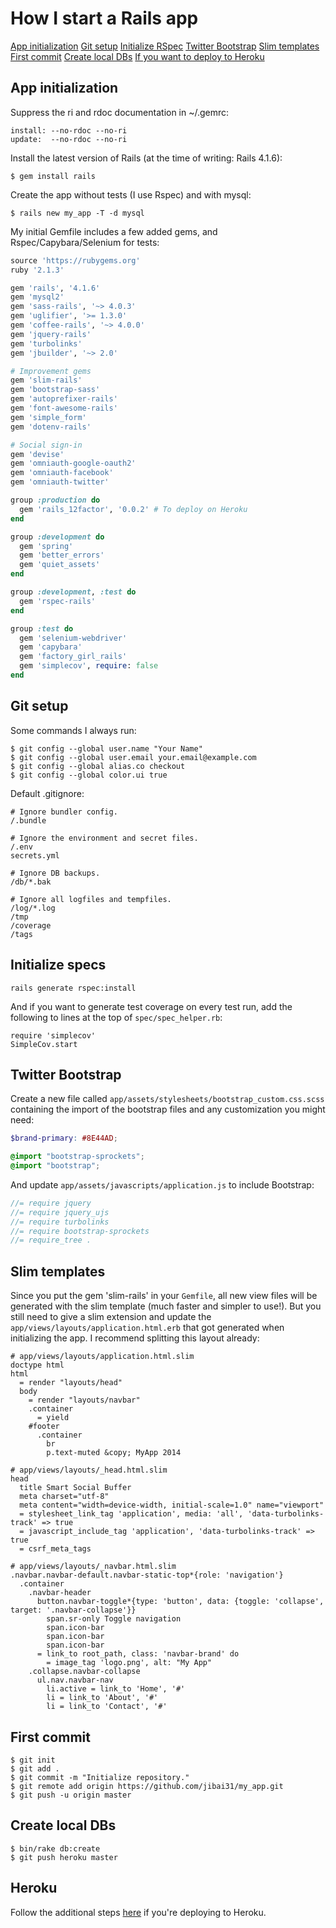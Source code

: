 # How I start a Rails app

[App initialization](#appInit)
[Git setup](#gitSetup)
[Initialize RSpec](#specsSetup)
[Twitter Bootstrap](#bootstrap)
[Slim templates](#slim)
[First commit](#firstCommit)
[Create local DBs](#createDB)
[If you want to deploy to Heroku](#heroku)

## <a name="appInit"></a>App initialization
Suppress the ri and rdoc documentation in ~/.gemrc:
```
install: --no-rdoc --no-ri
update:  --no-rdoc --no-ri
```

Install the latest version of Rails (at the time of writing: Rails 4.1.6):
```
$ gem install rails
```

Create the app without tests (I use Rspec) and with mysql:
```
$ rails new my_app -T -d mysql
```

My initial Gemfile includes a few added gems, and Rspec/Capybara/Selenium for tests:
```ruby
source 'https://rubygems.org'
ruby '2.1.3'

gem 'rails', '4.1.6'
gem 'mysql2'
gem 'sass-rails', '~> 4.0.3'
gem 'uglifier', '>= 1.3.0'
gem 'coffee-rails', '~> 4.0.0'
gem 'jquery-rails'
gem 'turbolinks'
gem 'jbuilder', '~> 2.0'

# Improvement gems
gem 'slim-rails'
gem 'bootstrap-sass'
gem 'autoprefixer-rails'
gem 'font-awesome-rails'
gem 'simple_form'
gem 'dotenv-rails'

# Social sign-in
gem 'devise'
gem 'omniauth-google-oauth2'
gem 'omniauth-facebook'
gem 'omniauth-twitter'

group :production do
  gem 'rails_12factor', '0.0.2' # To deploy on Heroku
end

group :development do
  gem 'spring'
  gem 'better_errors'
  gem 'quiet_assets'
end

group :development, :test do
  gem 'rspec-rails'
end

group :test do
  gem 'selenium-webdriver'
  gem 'capybara'
  gem 'factory_girl_rails'
  gem 'simplecov', require: false
end
```


## <a name="gitSetup"></a>Git setup
Some commands I always run:
```
$ git config --global user.name "Your Name"
$ git config --global user.email your.email@example.com
$ git config --global alias.co checkout
$ git config --global color.ui true
```

Default .gitignore:
```
# Ignore bundler config.
/.bundle

# Ignore the environment and secret files.
/.env
secrets.yml

# Ignore DB backups.
/db/*.bak

# Ignore all logfiles and tempfiles.
/log/*.log
/tmp
/coverage
/tags
```

## <a name="specsSetup"></a>Initialize specs
```
rails generate rspec:install
```
And if you want to generate test coverage on every test run, add the following to lines at the top of `spec/spec_helper.rb`:
```
require 'simplecov'
SimpleCov.start
```

## <a name="bootstrap"></a>Twitter Bootstrap
Create a new file called `app/assets/stylesheets/bootstrap_custom.css.scss` containing the import of the bootstrap files and any customization you might need:
```scss
$brand-primary: #8E44AD;

@import "bootstrap-sprockets";
@import "bootstrap";
```

And update `app/assets/javascripts/application.js` to include Bootstrap:
```js
//= require jquery
//= require jquery_ujs
//= require turbolinks
//= require bootstrap-sprockets
//= require_tree .
```

## <a name="slim"></a>Slim templates
Since you put the gem 'slim-rails' in your `Gemfile`, all new view files will be generated with the slim template (much faster and simpler to use!). But you still need to give a slim extension and update the `app/views/layouts/application.html.erb` that got generated when initializing the app. I recommend splitting this layout already:

```
# app/views/layouts/application.html.slim
doctype html
html
  = render "layouts/head"
  body
    = render "layouts/navbar"
    .container
      = yield
    #footer
      .container
        br
        p.text-muted &copy; MyApp 2014
```        

```
# app/views/layouts/_head.html.slim
head
  title Smart Social Buffer
  meta charset="utf-8"
  meta content="width=device-width, initial-scale=1.0" name="viewport"
  = stylesheet_link_tag 'application', media: 'all', 'data-turbolinks-track' => true
  = javascript_include_tag 'application', 'data-turbolinks-track' => true
  = csrf_meta_tags
```   

```
# app/views/layouts/_navbar.html.slim
.navbar.navbar-default.navbar-static-top*{role: 'navigation'}
  .container
    .navbar-header
      button.navbar-toggle*{type: 'button', data: {toggle: 'collapse', target: '.navbar-collapse'}}
        span.sr-only Toggle navigation
        span.icon-bar
        span.icon-bar
        span.icon-bar
      = link_to root_path, class: 'navbar-brand' do
        = image_tag 'logo.png', alt: "My App"
    .collapse.navbar-collapse
      ul.nav.navbar-nav
        li.active = link_to 'Home', '#'
        li = link_to 'About', '#'
        li = link_to 'Contact', '#'
```   

## <a name="firstCommit"></a>First commit
```
$ git init
$ git add .
$ git commit -m "Initialize repository."
$ git remote add origin https://github.com/jibai31/my_app.git
$ git push -u origin master
```


## <a name="createDB"></a>Create local DBs
```
$ bin/rake db:create
$ git push heroku master
```

## <a name="heroku"></a>Heroku
Follow the additional steps [here](heroku.md) if you're deploying to Heroku.

